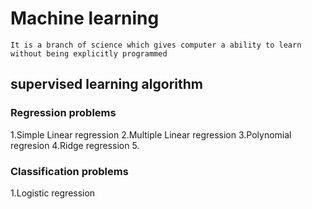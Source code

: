 # Machine learning
``` 
It is a branch of science which gives computer a ability to learn without being explicitly programmed 
```


## supervised learning algorithm
### Regression  problems
  1.Simple Linear regression
  2.Multiple Linear regression
  3.Polynomial regresion
  4.Ridge regression
  5.
### Classification problems
   1.Logistic regression
